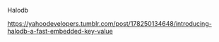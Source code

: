 Halodb

https://yahoodevelopers.tumblr.com/post/178250134648/introducing-halodb-a-fast-embedded-key-value
